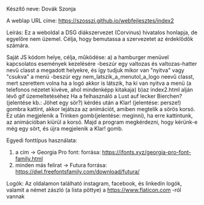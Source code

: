 Készítő neve: Dovák Szonja

A weblap URL címe: https://szosszi.github.io/webfejlesztes/index2

Leírás: Ez a weboldal a DSG diákszervezet (Corvinus) hivatalos honlapja, de egyelőre nem üzemel. Célja, hogy bemutassa a szervezetet az érdeklődők számára.

Saját JS kódom helye, célja, működése:
a) a hamburger menüvel kapcsolatos események kezelésére
-beszúr egy valtozas és valtozas-hatter nevű classt a megadott helyekre, és így tudjuk mikor van "nyitva" vagy "csukva" a menü
-beszúr egy nem_latszik_a_menutol_a_logo neevű classt,  mert szerettem volna ha a logó akkor is látszik, ha ki van nyitva a menü (a telefonos nézetet kivéve, ahol mindenképp kitakaja)
b)az index2.html alján lévő gif üzemeltetéséhez
Ha a felhasználó a Lust auf lecker Bierchen?(jelentése kb.: Jöhet egy sör?) kérdés után a Klar! (jelentése: persze!) gombra kattint, akkor lejátsza az animációt, amiben megtelik a sörös korsó. Ez után megjelenik a Trinken gomb(jelentése: meginni), ha erre kattintunk, az animációban kiürül a korsó. Majd a program megkérdezni, hogy kérünk-e még egy sört, és újra megjelenik a Klar! gomb. 

Egyedi fonttípus használata:
1. a cím -> Georgia Pro font: forrása: https://ifonts.xyz/georgia-pro-font-family.html
2. minden más felirat -> Futura forrása: https://dwl.freefontsfamily.com/download/futura/

Logók:
Az oldalamon található instagram, facebook, és linkedin logók, valamit a német zászló (a lista pöttye) a https://www.flaticon.com -ról vannak

